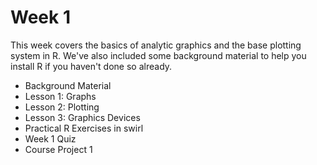 # Week 1

This week covers the basics of analytic graphics and the base plotting system in R. We've also included some background material to help you install R if you haven't done so already.

- Background Material
- Lesson 1: Graphs
- Lesson 2: Plotting
- Lesson 3: Graphics Devices
- Practical R Exercises in swirl
- Week 1 Quiz
- Course Project 1
